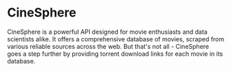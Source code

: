 # CineSphere

CineSphere is a powerful API designed for movie enthusiasts and data scientists alike. It offers a comprehensive database of movies, scraped from various reliable sources across the web. But that's not all - CineSphere goes a step further by providing torrent download links for each movie in its database.
